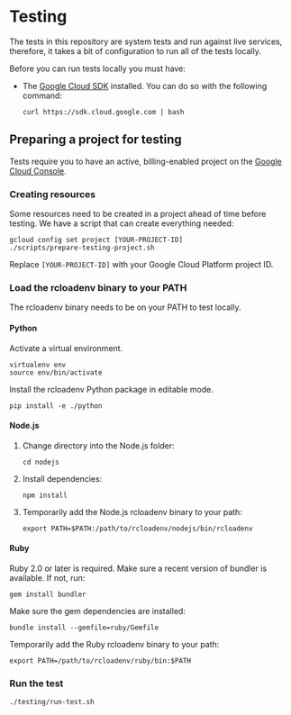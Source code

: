 # Testing

The tests in this repository are system tests and run against live services,
therefore, it takes a bit of configuration to run all of the tests locally.

Before you can run tests locally you must have:

* The [Google Cloud SDK](https://cloud.google.com/sdk/) installed. You
  can do so with the following command:

      curl https://sdk.cloud.google.com | bash

## Preparing a project for testing

Tests require you to have an active, billing-enabled project on the
[Google Cloud Console](https://console.cloud.google.com).

### Creating resources

Some resources need to be created in a project ahead of time before testing. We
have a script that can create everything needed:

    gcloud config set project [YOUR-PROJECT-ID]
    ./scripts/prepare-testing-project.sh

Replace `[YOUR-PROJECT-ID]` with your Google Cloud Platform project ID.

### Load the rcloadenv binary to your PATH

The rcloadenv binary needs to be on your PATH to test locally.

#### Python

Activate a virtual environment.

    virtualenv env
    source env/bin/activate

Install the rcloadenv Python package in editable mode.

    pip install -e ./python

#### Node.js

1.  Change directory into the Node.js folder:

        cd nodejs

1.  Install dependencies:

        npm install

1.  Temporarily add the Node.js rcloadenv binary to your path:

        export PATH=$PATH:/path/to/rcloadenv/nodejs/bin/rcloadenv

#### Ruby

Ruby 2.0 or later is required. Make sure a recent version of bundler is
available. If not, run:

    gem install bundler

Make sure the gem dependencies are installed:

    bundle install --gemfile=ruby/Gemfile

Temporarily add the Ruby rcloadenv binary to your path:

    export PATH=/path/to/rcloadenv/ruby/bin:$PATH

### Run the test

    ./testing/run-test.sh

